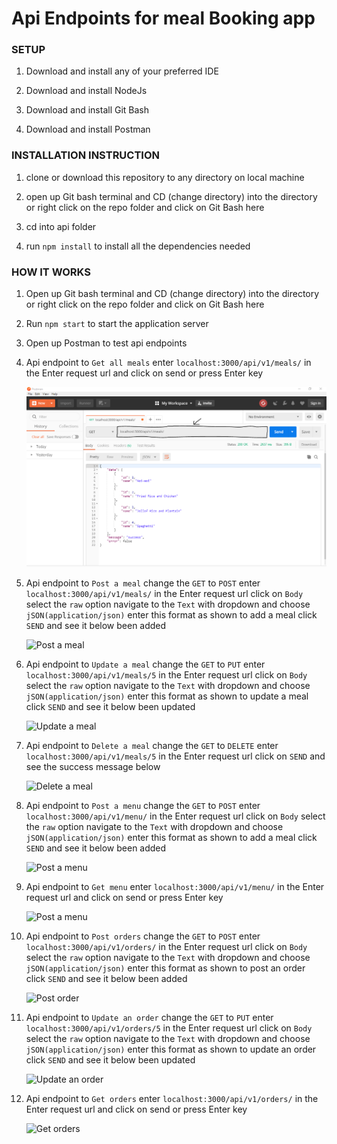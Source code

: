 # Api Endpoints for meal Booking app


### SETUP

1. Download and install any of your preferred IDE

2. Download and install NodeJs

3. Download and install Git Bash

4. Download and install Postman


### INSTALLATION INSTRUCTION
1. clone or download this repository to any directory on local machine

2. open up Git bash terminal and CD (change directory) into the directory or
   right click on the repo folder and click on Git Bash here

3. cd into api folder

4. run ``` npm install ``` to install all the dependencies needed


### HOW IT WORKS
1. Open up Git bash terminal and CD (change directory) into the directory or
   right click on the repo folder and click on Git Bash here

2. Run ``` npm start ``` to start the application server

3. Open up Postman to test api endpoints

4. Api endpoint to ``` Get all meals ``` enter ``` localhost:3000/api/v1/meals/ ``` 
   in the Enter request url and click on send or press Enter key

   ![Get all meals](./image/img1.PNG)

5. Api endpoint to ``` Post a meal ``` change the ``` GET ``` to ``` POST ``` enter 
   ``` localhost:3000/api/v1/meals/ ``` in the Enter request url click on ``` Body ```
   select the ``` raw ``` option navigate to the ``` Text ``` with dropdown and choose 
   ``` jSON(application/json) ``` enter this format as shown to add a meal click ``` SEND ```
   and see it below been added

   ![Post a meal](./image/img2.PNG)

6. Api endpoint to ``` Update a meal ``` change the ``` GET ``` to ``` PUT ``` enter 
   ``` localhost:3000/api/v1/meals/5 ``` in the Enter request url click on ``` Body ```
   select the ``` raw ``` option navigate to the ``` Text ``` with dropdown and choose 
   ``` jSON(application/json) ``` enter this format as shown to update a meal click ``` SEND ```
   and see it below been updated

   ![Update a meal](./image/img3.PNG)

7. Api endpoint to ``` Delete a meal ``` change the ``` GET ``` to ``` DELETE ``` enter 
   ``` localhost:3000/api/v1/meals/5 ``` in the Enter request url click on ``` SEND ```
   and see the success message below

   ![Delete a meal](./image/img4.PNG)

8. Api endpoint to ``` Post a menu ``` change the ``` GET ``` to ``` POST ``` enter 
   ``` localhost:3000/api/v1/menu/ ``` in the Enter request url click on ``` Body ```
   select the ``` raw ``` option navigate to the ``` Text ``` with dropdown and choose 
   ``` jSON(application/json) ``` enter this format as shown to add a meal click ``` SEND ```
   and see it below been added

   ![Post a menu](./image/img5.PNG)

9. Api endpoint to ``` Get menu ``` enter ``` localhost:3000/api/v1/menu/ ``` 
   in the Enter request url and click on send or press Enter key

   ![Post a menu](./image/img6.PNG)

10. Api endpoint to ``` Post orders ``` change the ``` GET ``` to ``` POST ``` enter 
    ``` localhost:3000/api/v1/orders/ ``` in the Enter request url click on ``` Body ```
    select the ``` raw ``` option navigate to the ``` Text ``` with dropdown and choose 
    ``` jSON(application/json) ``` enter this format as shown to post an order click ``` SEND ```
    and see it below been added

    ![Post order](./image/img7.PNG)

11. Api endpoint to ``` Update an order ``` change the ``` GET ``` to ``` PUT ``` enter 
    ``` localhost:3000/api/v1/orders/5 ``` in the Enter request url click on ``` Body ```
    select the ``` raw ``` option navigate to the ``` Text ``` with dropdown and choose 
    ``` jSON(application/json) ``` enter this format as shown to update an order click ``` SEND ```
    and see it below been updated

    ![Update an order](./image/img8.PNG)

12. Api endpoint to ``` Get orders ``` enter ``` localhost:3000/api/v1/orders/ ``` 
    in the Enter request url and click on send or press Enter key

    ![Get orders](./image/img9.PNG)

